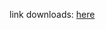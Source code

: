 
link downloads: <a href='https://github.com/ZyCromerZ/compiled-gcc/releases/download/varm-zyc-linux-gnu-11.x-gnu-20210925/arm-zyc-linux-gnu-11.x-gnu-20210925.tar.gz'>here</a>
